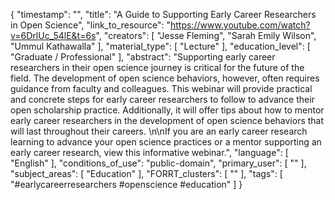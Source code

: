 {
    "timestamp": "",
    "title": "A Guide to Supporting Early Career Researchers in Open Science",
    "link_to_resource": "https://www.youtube.com/watch?v=6DrlUc_54lE&t=6s",
    "creators": [
        "Jesse Fleming",
        "Sarah Emily Wilson",
        "Ummul Kathawalla"
    ],
    "material_type": [
        "Lecture"
    ],
    "education_level": [
        "Graduate / Professional"
    ],
    "abstract": "Supporting early career researchers in their open science journey is critical for the future of the field. The development of open science behaviors, however, often requires guidance from faculty and colleagues. This webinar will provide practical and concrete steps for early career researchers to follow to advance their open scholarship practice. Additionally, it will offer tips about how to mentor early career researchers in the development of open science behaviors that will last throughout their careers. \n\nIf you are an early career research learning to advance your open science practices or a mentor supporting an early career research, view this informative webinar.",
    "language": [
        "English"
    ],
    "conditions_of_use": "public-domain",
    "primary_user": [
        ""
    ],
    "subject_areas": [
        "Education"
    ],
    "FORRT_clusters": [
        ""
    ],
    "tags": [
        "#earlycareerresearchers #openscience #education"
    ]
}
